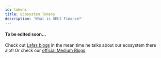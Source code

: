 ```yaml
---
id: tokens
title: Ecosystem Tokens
description: 'What is DEUS Finance?'
---
```

#### To be edited soon...


Check out [Lafas blogs](lafayettetabor.medium.com) in the mean time he talks about our ecosystem there alot!
Or check our [official Medium Blogs](https://medium.com/@deusfinance)


